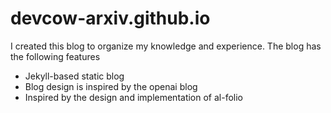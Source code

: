# devcow-arxiv.github.io
I created this blog to organize my knowledge and experience.
The blog has the following features
- Jekyll-based static blog
- Blog design is inspired by the openai blog
- Inspired by the design and implementation of al-folio
